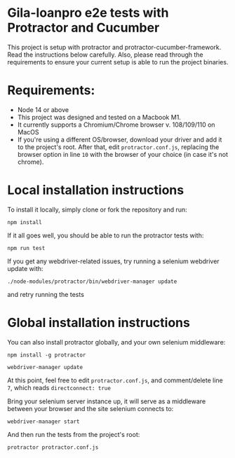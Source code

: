 # Gila-loanpro e2e tests with Protractor and Cucumber
This project is setup with protractor and protractor-cucumber-framework. Read the instructions below carefully. 
Also, please read through the requirements to ensure your current setup is able to run the project binaries.

# Requirements:
- Node 14 or above
- This project was designed and tested on a Macbook M1.
- It currently supports a Chromium/Chrome browser v. 108/109/110 on MacOS
- If you're using a different OS/browser, download your driver and add it to the project's root. After that, edit
  `protractor.conf.js`, replacing the browser option in line `10` with the browser of your choice (in case it's not chrome).

# Local installation instructions
To install it locally, simply clone or fork the repository and run:

`npm install`

If it all goes well, you should be able to run the protractor tests with:

`npm run test`

If you get any webdriver-related issues, try running a selenium webdriver update with:

`./node-modules/protractor/bin/webdriver-manager update`

and retry running the tests

# Global installation instructions
You can also install protractor globally, and your own selenium middleware:

`npm install -g protractor`

`webdriver-manager update`

At this point, feel free to edit `protractor.conf.js`, and comment/delete line `7`, which reads `directconnect: true`

Bring your selenium server instance up, it will serve as a middleware between your browser and the site selenium connects to:

`webdriver-manager start`

And then run the tests from the project's root:

`protractor protractor.conf.js`
